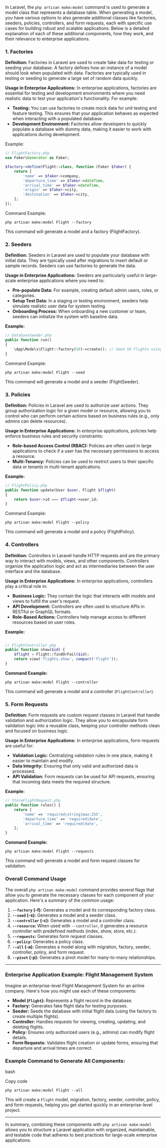 In Laravel, the `php artisan make:model` command is used to generate a model class that represents a database table. When generating a model, you have various options to also generate additional classes like factories, seeders, policies, controllers, and form requests, each with specific use cases for building robust and scalable applications. Below is a detailed explanation of each of these additional components, how they work, and their relevance to enterprise applications.

### 1\. **Factories**

**Definition:** Factories in Laravel are used to create fake data for testing or seeding your database. A factory defines how an instance of a model should look when populated with data. Factories are typically used in testing or seeding to generate a large set of random data quickly.

**Usage in Enterprise Applications:** In enterprise applications, factories are essential for testing and development environments where you need realistic data to test your application's functionality. For example:

-   **Testing:** You can use factories to create mock data for unit testing and feature testing. This ensures that your application behaves as expected when interacting with a populated database.
-   **Development Environment:** Factories allow developers to quickly populate a database with dummy data, making it easier to work with applications during development.

Example:

```php
// FlightFactory.php
use Faker\Generator as Faker;

$factory->define(Flight::class, function (Faker $faker) {
    return [
        'name' => $faker->company,
        'departure_time' => $faker->dateTime,
        'arrival_time' => $faker->dateTime,
        'origin' => $faker->city,
        'destination' => $faker->city,
    ];
});

```

Command Example:

`php artisan make:model Flight --factory`


This command will generate a model and a factory (FlightFactory).

### 2\. **Seeders**

**Definition:** Seeders in Laravel are used to populate your database with initial data. They are typically used after migrations to insert default or sample records. Seeders can use factories to generate the data.

**Usage in Enterprise Applications:** Seeders are particularly useful in large-scale enterprise applications where you need to:

-   **Pre-populate Data:** For example, creating default admin users, roles, or categories.
-   **Setup Test Data:** In a staging or testing environment, seeders help simulate realistic user data for system testing.
-   **Onboarding Process:** When onboarding a new customer or team, seeders can initialize the system with baseline data.

**Example:**

```php
// DatabaseSeeder.php
public function run()
{
    \App\Models\Flight::factory(50)->create(); // Seed 50 flights using the factory
}

```

Command Example:

`php artisan make:model Flight --seed`

This command will generate a model and a seeder (FlightSeeder).

### 3\. **Policies**

**Definition:** Policies in Laravel are used to authorize user actions. They group authorization logic for a given model or resource, allowing you to control who can perform certain actions based on business rules (e.g., only admins can delete resources).

**Usage in Enterprise Applications:** In enterprise applications, policies help enforce business rules and security constraints:

-   **Role-based Access Control (RBAC):** Policies are often used in large applications to check if a user has the necessary permissions to access a resource.
-   **Multi-Tenancy:** Policies can be used to restrict users to their specific data or tenants in multi-tenant applications.

**Example:**

```php
// FlightPolicy.php
public function update(User $user, Flight $flight)
{
    return $user->id === $flight->user_id;
}

```

Command Example:


`php artisan make:model Flight --policy`

This command will generate a model and a policy (FlightPolicy).

### 4\. **Controllers**

**Definition:** Controllers in Laravel handle HTTP requests and are the primary way to interact with models, views, and other components. Controllers organize the application logic and act as intermediaries between the user interface and the database.

**Usage in Enterprise Applications:** In enterprise applications, controllers play a critical role in:

-   **Business Logic:** They contain the logic that interacts with models and views to fulfill the user's request.
-   **API Development:** Controllers are often used to structure APIs in RESTful or GraphQL formats.
-   **Role-Based Actions:** Controllers help manage access to different resources based on user roles.

**Example:**

```php

// FlightController.php
public function show($id) {
    $flight = Flight::findOrFail($id);
    return view('flights.show', compact('flight'));
}
```

**Command Example:**

`php artisan make:model Flight --controller`

This command will generate a model and a controller (`FlightController`).

### 5\. **Form Requests**

**Definition:** Form requests are custom request classes in Laravel that handle validation and authorization logic. They allow you to encapsulate form validation logic into a reusable class, keeping your controller methods clean and focused on business logic.

**Usage in Enterprise Applications:** In enterprise applications, form requests are useful for:

-   **Validation Logic:** Centralizing validation rules in one place, making it easier to maintain and modify.
-   **Data Integrity:** Ensuring that only valid and authorized data is processed.
-   **API Validation:** Form requests can be used for API requests, ensuring that incoming data meets the required structure.

**Example:**

```php
// StoreFlightRequest.php
public function rules() {
    return [
        'name' => 'required|string|max:255',
        'departure_time' => 'required|date',
        'arrival_time' => 'required|date',
    ];
}
```

**Command Example:**


`php artisan make:model Flight --requests`

This command will generate a model and form request classes for validation.

### Overall Command Usage

The overall `php artisan make:model` command provides several flags that allow you to generate the necessary classes for each component of your application. Here's a summary of the common usage:

1.  **`--factory` (-f):** Generates a model and its corresponding factory class.
2.  **`--seed` (-s):** Generates a model and a seeder class.
3.  **`--controller` (-c):** Generates a model and a controller class.
4.  **`--resource`:** When used with `--controller`, it generates a resource controller with predefined methods (index, show, store, etc.).
5.  **`--requests`:** Generates form request classes.
6.  **`--policy`:** Generates a policy class.
7.  **`--all` (-a):** Generates a model along with migration, factory, seeder, controller, policy, and form request.
8.  **`--pivot` (-p):** Generates a pivot model for many-to-many relationships.

* * * * *

### Enterprise Application Example: Flight Management System

Imagine an enterprise-level Flight Management System for an airline company. Here's how you might use each of these components:

-   **Model (`Flight`):** Represents a flight record in the database.
-   **Factory:** Generates fake flight data for testing purposes.
-   **Seeder:** Seeds the database with initial flight data (using the factory to create multiple flights).
-   **Controller:** Handles requests for viewing, creating, updating, and deleting flights.
-   **Policy:** Ensures only authorized users (e.g., admins) can modify flight details.
-   **Form Requests:** Validates flight creation or update forms, ensuring that departure and arrival times are correct.

### Example Command to Generate All Components:

bash

Copy code

`php artisan make:model Flight --all`

This will create a `Flight` model, migration, factory, seeder, controller, policy, and form requests, helping you get started quickly in an enterprise-level project.

* * * * *

In summary, combining these components with `php artisan make:model` allows you to structure a Laravel application with organized, maintainable, and testable code that adheres to best practices for large-scale enterprise applications.